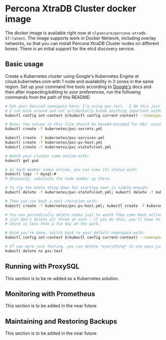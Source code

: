 Percona XtraDB Cluster docker image
===================================

The docker image is available right now at `nlpsecure/percona-xtradb-57:latest`.
The image supports work in Docker Network, including overlay networks,
so that you can install Percona XtraDB Cluster nodes on different boxes.
There is an initial support for the etcd discovery service.

Basic usage
-----------

Create a Kubernetes cluster using Google's Kubernetes Engine at cloud.kubernetes.com with 1 node and availability in 3 zones in the same region.  Set up your command line tools according to [Google's](https://cloud.google.com/kubernetes-engine/docs/quickstart) docs and then after inspecting/editing to your preferences, run the following commands from the path of this README:

```bash
# Set your desired namespace here; I'm using pxc-test.  I do this just so that
# I can muck around and not accidentally break anything important without *really* trying.
kubectl config set-context $(kubectl config current-context) --namespace=pxc-test

# Note: the values in this file should be base64-encoded for k8s' consumption :)
kubectl create -f kubernetes/pxc-secrets.yml

kubectl create -f kubernetes/pxc-services.yml
kubectl create -f kubernetes/pxc-pv-host.yml
kubectl create -f kubernetes/pxc-statefulset.yml

# Watch your cluster come online with:
kubectl get pod

# As each member comes online, you can view its status with:
kubectl logs -f mysql-#
# Obviously, subsitute the node number up there.

# To rip the whole thing down for starting over is simple enough:
kubectl delete -f kubernetes/pxc-statefulset.yml; kubectl delete -f kubernetes/pxc-pv-host.yml; kubectl delete pvc --all

# Then you can boot a next iteration with:
kubectl create -f kubernetes/pxc-pv-host.yml; kubectl create -f kubernetes/pxc-statefulset.yml

# You can periodically delete nodes just to watch them come back online if you like;
# just don't delete all three at once - if you do this, you'll have to bootstrap,
# which is less than a fun day at the park.

# Once you're done, switch back to your default namespace with:
kubectl config set-context $(kubectl config current-context) --namespace=default

# If you were just testing, you can delete *everything* in one pass just by deleting the namespace:
kubectl delete ns pxc-test
```

Running with ProxySQL
---------------------

This section is to be re-added as a Kubernetes solution.


Monitoring with Prometheus
---------------------------

This section is to be added in the near future


Maintaining and Restoring Backups
---------------------------------

This section is to be added in the near future